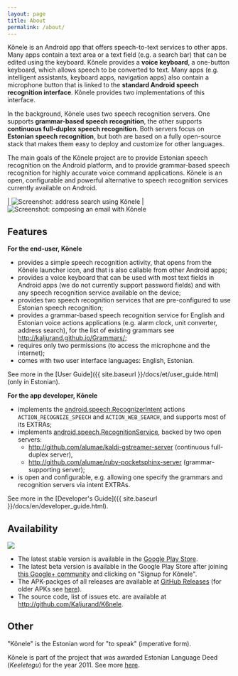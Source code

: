 ```yaml
---
layout: page
title: About
permalink: /about/
---
```


Kõnele is an Android app that offers speech-to-text services to other apps.
Many apps contain a text area or a text field (e.g. a search bar) that can be edited using
the keyboard. Kõnele provides a __voice keyboard__, a one-button keyboard, which allows speech to be converted to text.
Many apps (e.g. intelligent assistants, keyboard apps, navigation apps) also contain a microphone button that
is linked to the __standard Android speech recognition interface__. Kõnele provides two implementations of this interface.

In the background, Kõnele uses two speech recognition servers.
One supports __grammar-based speech recognition__,
the other supports __continuous full-duplex speech recognition__.
Both servers focus on __Estonian speech recognition__, but both
are based on a fully open-source stack that makes them easy to deploy and customize for other
languages.

The main goals of the Kõnele project are to provide Estonian speech recognition on the
Android platform, and to provide grammar-based speech recognition for highly accurate voice command applications.
Kõnele is an open, configurable and powerful alternative to speech recognition services
currently available on Android.

| <img title="Screenshot: address search using Kõnele" src="{{ site.baseurl }}/images/en/Screenshot_2014-12-23-12-34-27_framed.png"> | <img title="Screenshot: composing an email with Kõnele" src="{{ site.baseurl }}/images/en/Screenshot_2014-12-23-12-30-19_framed.png">

## Features

__For the end-user, Kõnele__

  - provides a simple speech recognition activity, that opens from the Kõnele launcher icon, and that is also callable from other Android apps;
  - provides a voice keyboard that can be used with most text fields in Android apps (we do not currently support password fields) and with any speech recognition service available on the device;
  - provides two speech recognition services that are pre-configured to use Estonian speech recognition;
  - provides a grammar-based speech recognition service for English and Estonian voice actions applications (e.g. alarm clock, unit converter, address search), for the list of existing grammars see <http://kaljurand.github.io/Grammars/>;
  - requires only two permissions (to access the microphone and the internet);
  - comes with two user interface languages: English, Estonian.

See more in the [User Guide]({{ site.baseurl }}/docs/et/user_guide.html) (only in Estonian).

__For the app developer, Kõnele__

  - implements the [android.speech.RecognizerIntent](http://developer.android.com/reference/android/speech/RecognizerIntent.html) actions `ACTION_RECOGNIZE_SPEECH` and `ACTION_WEB_SEARCH`, and supports most of its EXTRAs;
  - implements [android.speech.RecognitionService](http://developer.android.com/reference/android/speech/RecognitionService.html), backed by two open servers:
    - <http://github.com/alumae/kaldi-gstreamer-server> (continuous full-duplex server),
    - <http://github.com/alumae/ruby-pocketsphinx-server> (grammar-supporting server);
  - is open and configurable, e.g. allowing one specify the grammars and recognition servers via intent EXTRAs.

See more in the [Developer's Guide]({{ site.baseurl }}/docs/en/developer_guide.html).

## Availability

![](http://www.android.com/images/brand/android_app_on_play_logo_small.png)

- The latest stable version is available in the [Google Play Store][k6nele-play].
- The latest beta version is available in the Google Play Store after joining [this Google+ community][k6nele-beta] and clicking on "Signup for Kõnele".
- The APK-packges of all releases are available at [GitHub Releases][k6nele-releases] (for older APKs see [here][k6nele-releases-old]).
- The source code, list of issues etc. are available at <http://github.com/Kaljurand/K6nele>.

## Other

"Kõnele" is the Estonian word for "to speak" (imperative form).

Kõnele is part of the project that was awarded Estonian Language Deed (_Keeletegu_)
for the year 2011.
See more [here](http://plus.google.com/+KaarelKaljurand/posts/QMArF5Yvegs).


[k6nele-play]:          http://play.google.com/store/apps/details?id=ee.ioc.phon.android.speak
[k6nele-beta]:          http://plus.google.com/communities/116163027457318257829
[k6nele-releases]:      http://github.com/Kaljurand/K6nele/releases
[k6nele-releases-old]:  http://code.google.com/p/recognizer-intent/downloads/list
